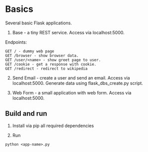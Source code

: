 # Basics

Several basic Flask applications.

1. Base - a tiny REST service. Access via localhost:5000.

Endpoints:

```
GET / - dummy web page
GET /browser - show browser data.
GET /user/<name> - show greet page to user.
GET /cookie - get a response with cookie.
GET /redirect - redirect to wikipedia

```

2. Send Email - create a user and send an email. Access via localhost:5000. Generate data using flask_dbs_create.py script.

3. Web Form - a small application with web form.  Access via localhost:5000.

## Build and run
1. Install via pip all required dependencies


2. Run
```
python <app-name>.py

```
